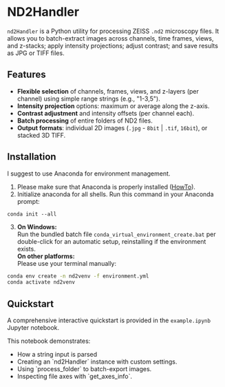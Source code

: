 # ND2Handler

`nd2Handler` is a Python utility for processing ZEISS `.nd2` microscopy files. It allows you to batch-extract images across channels, time frames, views, and z-stacks; apply intensity projections; adjust contrast; and save results as JPG or TIFF files.

## Features

- **Flexible selection** of channels, frames, views, and z-layers (per channel) using simple range strings (e.g., "1-3,5").
- **Intensity projection** options: maximum or average along the z-axis.
- **Contrast adjustment** and intensity offsets (per channel each).
- **Batch processing** of entire folders of ND2 files.
- **Output formats**: individual 2D images (`.jpg` - `8bit` | `.tif`, `16bit`), or stacked 3D TIFF.


## Installation

I suggest to use Anaconda for environment management.
1. Please make sure that Anaconda is properly installed ([HowTo](https://www.anaconda.com/docs/getting-started/anaconda/install)).
2. Initialize anaconda for all shells. Run this command in your Anaconda prompt:
  ~~~batch
  conda init --all
  ~~~

3. **On Windows:**\
Run the bundled batch file `conda_virtual_environment_create.bat` per double-click for an automatic setup, reinstalling if the environment exists.\
**On other platforms:**\
Please use your terminal manually:

~~~bash
conda env create -n nd2venv -f environment.yml
conda activate nd2venv
~~~

## Quickstart

A comprehensive interactive quickstart is provided in the `example.ipynb` Jupyter notebook.

This notebook demonstrates:

- How a string input is parsed
- Creating an \`nd2Handler\` instance with custom settings.
- Using \`process_folder\` to batch-export images.
- Inspecting file axes with \`get_axes_info\`.